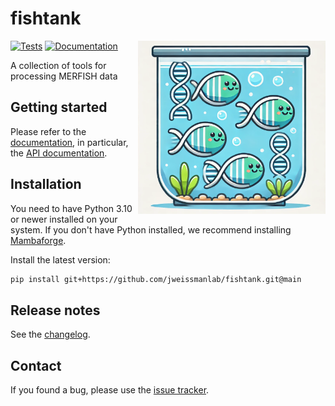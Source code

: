 # fishtank

<img
  src="https://raw.githubusercontent.com/jweissmanlab/fishtank/main/docs/_static/img/fishtank_logo.png"
  class="dark-light" align="right" width="300" alt="image"
/>

[![Tests][badge-tests]][tests]
[![Documentation][badge-docs]][documentation]

[badge-tests]: https://img.shields.io/github/actions/workflow/status/jweissmanlab/fishtank/test.yaml?branch=main
[badge-docs]: https://img.shields.io/readthedocs/fishtank-jsw

A collection of tools for processing MERFISH data

## Getting started

Please refer to the [documentation][],
in particular, the [API documentation][].

## Installation

You need to have Python 3.10 or newer installed on your system.
If you don't have Python installed, we recommend installing [Mambaforge][].

Install the latest version:

```bash
pip install git+https://github.com/jweissmanlab/fishtank.git@main
```

## Release notes

See the [changelog][].

## Contact

If you found a bug, please use the [issue tracker][].

[mambaforge]: https://github.com/conda-forge/miniforge#mambaforge
[scverse discourse]: https://discourse.scverse.org/
[issue tracker]: https://github.com/jweissmanlab/fishtank/issues
[tests]: https://github.com/jweissmanlab/fishtank/actions/workflows/test.yml
[documentation]: https://fishtank-jsw.readthedocs.io
[changelog]: https://fishtank-jsw.readthedocs.io/en/latest/changelog.html
[api documentation]: https://fishtank-jsw.readthedocs.io/en/latest/api.html
[pypi]: https://pypi.org/project/fishtank
